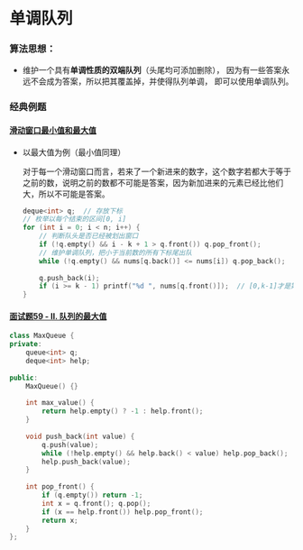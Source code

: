 # 单调队列

### 算法思想：

* 维护一个具有**单调性质的双端队列**（头尾均可添加删除）， 因为有一些答案永远不会成为答案，所以把其覆盖掉，并使得队列单调， 即可以使用单调队列。 



### 经典例题

#### [滑动窗口最小值和最大值](https://www.acwing.com/problem/content/156/)

* 以最大值为例（最小值同理）

  对于每一个滑动窗口而言，若来了一个新进来的数字，这个数字若都大于等于之前的数，说明之前的数都不可能是答案，因为新加进来的元素已经比他们大，所以不可能是答案。

  ```c++
  deque<int> q;  // 存放下标
  // 枚举以每个结束的区间[0, i]
  for (int i = 0; i < n; i++) {
      // 判断队头是否已经被划出窗口
      if (!q.empty() && i - k + 1 > q.front()) q.pop_front();
      // 维护单调队列，把小于当前数的所有下标尾出队
      while (!q.empty() && nums[q.back()] <= nums[i]) q.pop_back();
      
      q.push_back(i); 
      if (i >= k - 1) printf("%d ", nums[q.front()]);  // [0,k-1]才是第一个区间，开始记录答案
  }
  ```



#### [面试题59 - II. 队列的最大值](https://leetcode-cn.com/problems/dui-lie-de-zui-da-zhi-lcof/)

```c++
class MaxQueue {
private:
    queue<int> q;
    deque<int> help;
    
public:
    MaxQueue() {}
    
    int max_value() {
        return help.empty() ? -1 : help.front();
    }
    
    void push_back(int value) {
        q.push(value);
        while (!help.empty() && help.back() < value) help.pop_back();
        help.push_back(value);
    }
    
    int pop_front() {
        if (q.empty()) return -1;
        int x = q.front(); q.pop();
        if (x == help.front()) help.pop_front();
        return x;
    }
};
```

